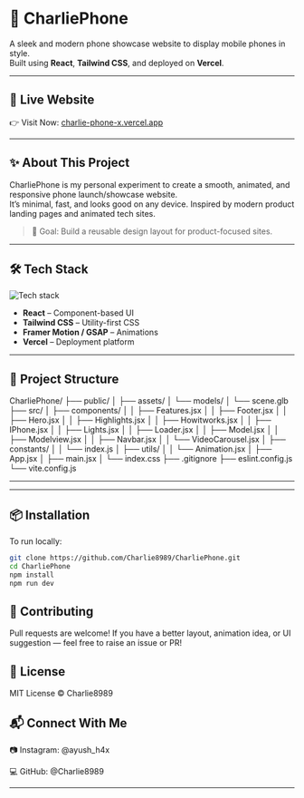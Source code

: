 # 📱 CharliePhone

A sleek and modern phone showcase website to display mobile phones in style.  
Built using **React**, **Tailwind CSS**, and deployed on **Vercel**.


---

## 🔗 Live Website

👉 Visit Now: [charlie-phone-x.vercel.app](https://charlie-phone-x.vercel.app/)

---

## ✨ About This Project

CharliePhone is my personal experiment to create a smooth, animated, and responsive phone launch/showcase website.  
It’s minimal, fast, and looks good on any device. Inspired by modern product landing pages and animated tech sites.  

> 🎯 Goal: Build a reusable design layout for product-focused sites.

---

## 🛠️ Tech Stack

<div align="left">
  <img src="https://skillicons.dev/icons?i=react,tailwind,vercel,js" alt="Tech stack" />
</div>

- **React** – Component-based UI  
- **Tailwind CSS** – Utility-first CSS  
- **Framer Motion / GSAP** – Animations  
- **Vercel** – Deployment platform

---

## 📂 Project Structure

CharliePhone/
├── public/
│ ├── assets/
│ └── models/
│ └── scene.glb
├── src/
│ ├── components/
│ │ ├── Features.jsx
│ │ ├── Footer.jsx
│ │ ├── Hero.jsx
│ │ ├── Highlights.jsx
│ │ ├── Howitworks.jsx
│ │ ├── IPhone.jsx
│ │ ├── Lights.jsx
│ │ ├── Loader.jsx
│ │ ├── Model.jsx
│ │ ├── Modelview.jsx
│ │ ├── Navbar.jsx
│ │ └── VideoCarousel.jsx
│ ├── constants/
│ │ └── index.js
│ ├── utils/
│ │ └── Animation.jsx
│ ├── App.jsx
│ ├── main.jsx
│ └── index.css
├── .gitignore
├── eslint.config.js
└── vite.config.js


---


---


## 📦 Installation

To run locally:

```bash
git clone https://github.com/Charlie8989/CharliePhone.git
cd CharliePhone
npm install
npm run dev

```

## 🙌 Contributing
Pull requests are welcome!
If you have a better layout, animation idea, or UI suggestion — feel free to raise an issue or PR!

## 📄 License
MIT License © Charlie8989

## 📬 Connect With Me
📷 Instagram: @ayush_h4x

💻 GitHub: @Charlie8989

---
